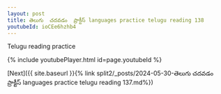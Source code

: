 ```yaml
---
layout: post
title: తెలుగు  చదవడం  ప్రాక్టీస్ languages practice telugu reading 138
youtubeId: ioCEe6hzhb4
---
```

 
 
Telugu reading practice
 
 
 
 
 


{% include youtubePlayer.html id=page.youtubeId %}
 
[Next]({{ site.baseurl }}{% link  split2/_posts/2024-05-30-తెలుగు  చదవడం  ప్రాక్టీస్ languages practice telugu reading 137.md%})
 
